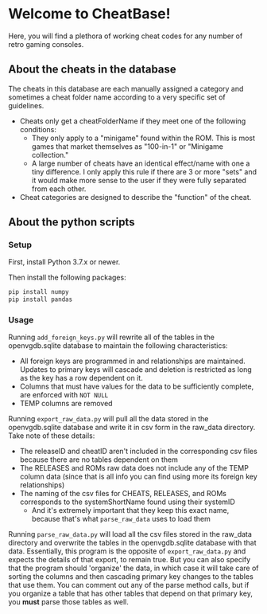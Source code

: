 # Welcome to CheatBase!

Here, you will find a plethora of working cheat codes for any number of retro gaming consoles.

## About the cheats in the database

The cheats in this database are each manually assigned a category and sometimes a cheat folder name according to a very specific set of guidelines.

* Cheats only get a cheatFolderName if they meet one of the following conditions:
  * They only apply to a "minigame" found within the ROM. This is most games that market themselves as "100-in-1" or "Minigame collection."
  * A large number of cheats have an identical effect/name with one a tiny difference. I only apply this rule if there are 3 or more "sets" and it would make more sense to the user if they were fully separated from each other.
* Cheat categories are designed to describe the "function" of the cheat.

## About the python scripts

### Setup

First, install Python 3.7.x or newer.

Then install the following packages:

```sh
pip install numpy
pip install pandas
```

### Usage

Running ``add_foreign_keys.py`` will rewrite all of the tables in the openvgdb.sqlite database to maintain the following characteristics:
* All foreign keys are programmed in and relationships are maintained. Updates to primary keys will cascade and deletion is restricted as long as the key has a row dependent on it.
* Columns that must have values for the data to be sufficiently complete, are enforced with ``NOT NULL``
* TEMP columns are removed


Running ``export_raw_data.py`` will pull all the data stored in the openvgdb.sqlite database and write it in csv form in the raw_data directory.
Take note of these details:
* The releaseID and cheatID aren't included in the corresponding csv files because there are no tables dependent on them
* The RELEASES and ROMs raw data does not include any of the TEMP column data (since that is all info you can find using more its foreign key relationships)
* The naming of the csv files for CHEATS, RELEASES, and ROMs corresponds to the systemShortName found using their systemID
  * And it's extremely important that they keep this exact name, because that's what ``parse_raw_data`` uses to load them

Running ``parse_raw_data.py`` will load all the csv files stored in the raw_data directory and overwrite the tables in the openvgdb.sqlite database with that data.
Essentially, this program is the opposite of ``export_raw_data.py`` and expects the details of that export, to remain true.
But you can also specify that the program should 'organize' the data, in which case it will take care of sorting the columns and then cascading primary key changes to the tables that use them.
You can comment out any of the parse method calls, but if you organize a table that has other tables that depend on that primary key, you **must** parse those tables as well.

